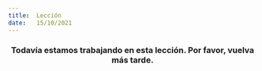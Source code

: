 ```yaml
---
title:  Lección
date:   15/10/2021
---
```


### <center>Todavía estamos trabajando en esta lección. Por favor, vuelva más tarde.</center>